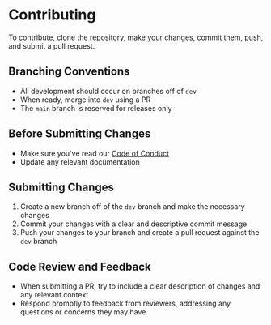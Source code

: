 # Contributing

To contribute, clone the repository, make your changes, commit them, push, and submit a pull request.

## Branching Conventions

* All development should occur on branches off of `dev`
* When ready, merge into `dev` using a PR
* The `main` branch is reserved for releases only

## Before Submitting Changes

* Make sure you've read our [Code of Conduct](../CODE_OF_CONDUCT.md)
* Update any relevant documentation

## Submitting Changes

1. Create a new branch off of the `dev` branch and make the necessary changes
2. Commit your changes with a clear and descriptive commit message
3. Push your changes to your branch and create a pull request against the `dev` branch

## Code Review and Feedback

* When submitting a PR, try to include a clear description of changes and any relevant context
* Respond promptly to feedback from reviewers, addressing any questions or concerns they may have
